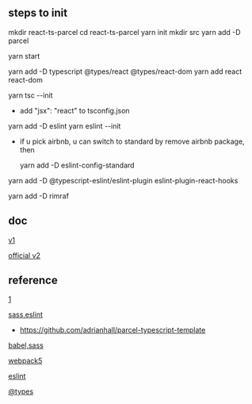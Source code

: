 ## steps to init

mkdir react-ts-parcel
cd react-ts-parcel
yarn init
mkdir src
yarn add -D parcel

yarn start

yarn add -D typescript @types/react @types/react-dom
yarn add react react-dom

yarn tsc --init
 - add "jsx": "react" to tsconfig.json

yarn add -D eslint
yarn eslint --init

- if u pick airbnb, u can switch to standard by remove airbnb package, then

  yarn add -D eslint-config-standard

yarn add -D @typescript-eslint/eslint-plugin eslint-plugin-react-hooks

yarn add -D rimraf

## doc

[v1](https://parceljs.org/getting_started.html)

[official v2](https://v2.parceljs.org/languages/css/)

## reference
[1](https://pagepro.co/blog/building-app-with-react-typescript-and-parcel/)

[sass,eslint](https://adrianhall.github.io/javascript/react/2020/03/29/parcel-typescript-react/)
- https://github.com/adrianhall/parcel-typescript-template

[babel,sass](https://www.digitalocean.com/community/tutorials/how-to-set-up-a-react-project-with-parcel)

[webpack5](https://www.carlrippon.com/creating-react-app-with-typescript-eslint-with-webpack5/)

[eslint](https://andrebnassis.medium.com/setting-eslint-on-a-react-typescript-project-2021-1190a43ffba)

[@types](https://duncanleung.com/typescript-module-declearation-svg-img-assets/)

